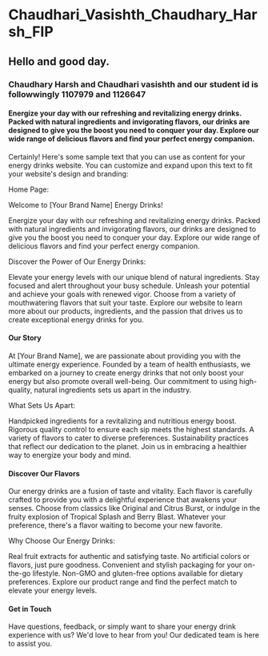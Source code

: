 # Chaudhari_Vasishth_Chaudhary_Harsh_FIP
## Hello and good day.
### Chaudhary Harsh and Chaudhari vasishth and our student id is followwingly 1107979 and 1126647
#### Energize your day with our refreshing and revitalizing energy drinks. Packed with natural ingredients and invigorating flavors, our drinks are designed to give you the boost you need to conquer your day. Explore our wide range of delicious flavors and find your perfect energy companion.
Certainly! Here's some sample text that you can use as content for your energy drinks website. You can customize and expand upon this text to fit your website's design and branding:

Home Page:

Welcome to [Your Brand Name] Energy Drinks!

Energize your day with our refreshing and revitalizing energy drinks. Packed with natural ingredients and invigorating flavors, our drinks are designed to give you the boost you need to conquer your day. Explore our wide range of delicious flavors and find your perfect energy companion.

Discover the Power of Our Energy Drinks:

Elevate your energy levels with our unique blend of natural ingredients.
Stay focused and alert throughout your busy schedule.
Unleash your potential and achieve your goals with renewed vigor.
Choose from a variety of mouthwatering flavors that suit your taste.
Explore our website to learn more about our products, ingredients, and the passion that drives us to create exceptional energy drinks for you.
#### Our Story

At [Your Brand Name], we are passionate about providing you with the ultimate energy experience. Founded by a team of health enthusiasts, we embarked on a journey to create energy drinks that not only boost your energy but also promote overall well-being. Our commitment to using high-quality, natural ingredients sets us apart in the industry.

What Sets Us Apart:

Handpicked ingredients for a revitalizing and nutritious energy boost.
Rigorous quality control to ensure each sip meets the highest standards.
A variety of flavors to cater to diverse preferences.
Sustainability practices that reflect our dedication to the planet.
Join us in embracing a healthier way to energize your body and mind.
#### Discover Our Flavors

Our energy drinks are a fusion of taste and vitality. Each flavor is carefully crafted to provide you with a delightful experience that awakens your senses. Choose from classics like Original and Citrus Burst, or indulge in the fruity explosion of Tropical Splash and Berry Blast. Whatever your preference, there's a flavor waiting to become your new favorite.

Why Choose Our Energy Drinks:

Real fruit extracts for authentic and satisfying taste.
No artificial colors or flavors, just pure goodness.
Convenient and stylish packaging for your on-the-go lifestyle.
Non-GMO and gluten-free options available for dietary preferences.
Explore our product range and find the perfect match to elevate your energy levels.
#### Get in Touch

Have questions, feedback, or simply want to share your energy drink experience with us? We'd love to hear from you! Our dedicated team is here to assist you.
